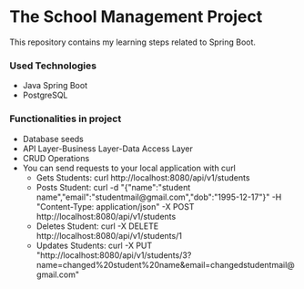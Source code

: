 # The School Management Project
This repository contains my learning steps related to Spring Boot.

### Used Technologies
- Java Spring Boot
- PostgreSQL
### Functionalities in project
- Database seeds
- API Layer-Business Layer-Data Access Layer
- CRUD Operations
- You can send requests to your local application with curl  
  - Gets Students: curl http[]()://localhost:8080/api/v1/students
  - Posts Student: curl -d "{\"name\":\"student name\",\"email\":\"studentmail@[]()gmail.com\",\"dob\":\"1995-12-17\"}" -H "Content-Type: application/json" -X POST http[]()://localhost:8080/api/v1/students
  - Deletes Student: curl -X DELETE http[]()://localhost:8080/api/v1/students/1
  - Updates Students: curl -X PUT "http[]()://localhost:8080/api/v1/students/3?name=changed%20student%20name&email=changedstudentmail@[]()gmail.com"
